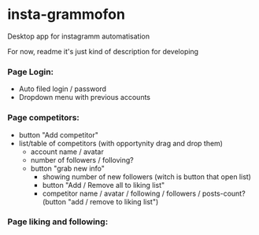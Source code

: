 # insta-grammofon
Desktop app for instagramm automatisation

For now, readme it's just kind of description for developing

### Page Login:
- Auto filed login / password
- Dropdown menu with previous accounts

### Page competitors:
- button "Add competitor"
- list/table of competitors (with opportynity drag and drop them)
  - account name / avatar
  - number of followers / folloving?
  - button "grab new info"
    - showing number of new followers (witch is button that open list)
    - button "Add / Remove all to liking list"
    - competitor name / avatar / following / followers / posts-count? (button "add / remove to liking list")
    
### Page liking and following:
